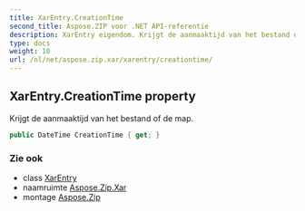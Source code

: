 ```yaml
---
title: XarEntry.CreationTime
second_title: Aspose.ZIP voor .NET API-referentie
description: XarEntry eigendom. Krijgt de aanmaaktijd van het bestand of de map.
type: docs
weight: 10
url: /nl/net/aspose.zip.xar/xarentry/creationtime/
---
```

## XarEntry.CreationTime property

Krijgt de aanmaaktijd van het bestand of de map.

```csharp
public DateTime CreationTime { get; }
```

### Zie ook

* class [XarEntry](../)
* naamruimte [Aspose.Zip.Xar](../../xarentry/)
* montage [Aspose.Zip](../../../)


